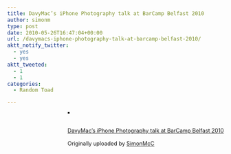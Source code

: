 ```yaml
---
title: DavyMac’s iPhone Photography talk at BarCamp Belfast 2010
author: simonm
type: post
date: 2010-05-26T16:47:04+00:00
url: /davymacs-iphone-photography-talk-at-barcamp-belfast-2010/
aktt_notify_twitter:
  - yes
  - yes
aktt_tweeted:
  - 1
  - 1
categories:
  - Random Toad

---
```

<div style="float: right; margin-left: 10px; margin-bottom: 10px;">
  <a href="http://www.flickr.com/photos/simonmcc/4642418540/" title="photo sharing"><img src="http://farm4.static.flickr.com/3370/4642418540_074f92432e_m.jpg" alt="" style="border: solid 2px #000000;" /></a><br /> <br /> <span style="font-size: 0.9em; margin-top: 0px;"><br /> <a href="http://www.flickr.com/photos/simonmcc/4642418540/">DavyMac&#8217;s iPhone Photography talk at BarCamp Belfast 2010</a><br /> <br /> Originally uploaded by <a href="http://www.flickr.com/people/simonmcc/">SimonMcC</a><br /> </span>
</div>

<br clear="all" />
